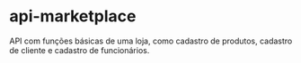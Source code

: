 # api-marketplace
API com funções básicas de uma loja, como cadastro de produtos, cadastro de cliente e cadastro de funcionários.

